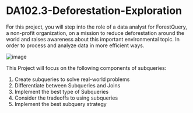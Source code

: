 # DA102.3-Deforestation-Exploration

For this project, you will step into the role of a data analyst for ForestQuery, a non-profit organization, on a mission to reduce deforestation around the world and raises awareness about this important environmental topic. 
In order to process and analyze data in more efficient ways. 

   ![image](https://github.com/SOMPODDA/DA102-Deforestation-Exploration-Project-II/assets/70188796/2e5a7c6b-3e42-4593-b931-cb2fa7558fd5)


This Project will focus on the following components of subqueries:

1.  Create subqueries to solve real-world problems
2.  Differentiate between Subqueries and Joins
3.  Implement the best type of Subqueries
4.  Consider the tradeoffs to using subqueries
5.  Implement the best subquery strategy
